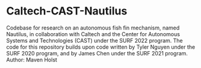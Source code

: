 # Caltech-CAST-Nautilus
Codebase for research on an autonomous fish fin mechanism, named Nautilus, in collaboration with Caltech and the Center for Autonomous Systems and Technologies (CAST) under the SURF 2022 program. The code for this repository builds upon code written by Tyler Nguyen under the SURF 2020 program, and by James Chen under the SURF 2021 program.
Author: Maven Holst
